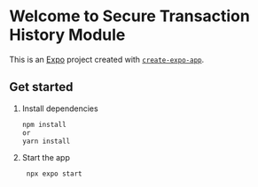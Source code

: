 # Welcome to Secure Transaction History Module

This is an [Expo](https://expo.dev) project created with [`create-expo-app`](https://www.npmjs.com/package/create-expo-app).

## Get started

1. Install dependencies

   ```bash
   npm install
   or
   yarn install
   ```

2. Start the app
   ```bash
    npx expo start
   ```
